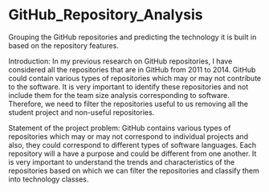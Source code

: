 # GitHub_Repository_Analysis
Grouping the GitHub repositories and predicting the technology it is built in based on the repository features.

Introduction: In my previous research on GitHub repositories, I have considered all the repositories that are in GitHub from 2011 to 2014. GitHub could contain various types of repositories which may or may not contribute to the software. It is very important to identify these repositories and not include them for the team size analysis corresponding to software. Therefore, we need to filter the repositories useful to us removing all the student project and non-useful repositories.

Statement of the project problem: GitHub contains various types of repositories which may or may not correspond to individual projects and also, they could correspond to different types of software languages. Each repository will a have a purpose and could be different from one another. It is very important to understand the trends and characteristics of the repositories based on which we can filter the repositories and classify them into technology classes.

